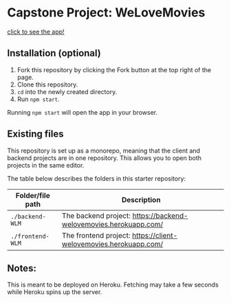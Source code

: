 # Capstone Project: WeLoveMovies
[click to see the app!](https://client-welovemovies.herokuapp.com/)


## Installation (optional)

1. Fork this repository by clicking the Fork button at the top right of the page.
2. Clone this repository.
3. `cd` into the newly created directory.
4.  Run `npm start`.

Running `npm start` will open the app in your browser.

## Existing files

This repository is set up as a monorepo, meaning that the client and backend projects are in one repository. This allows you to open both projects in the same editor.

The table below describes the folders in this starter repository:

| Folder/file path | Description                                                      |
| ---------------- | ---------------------------------------------------------------- |
| `./backend-WLM`  | The backend project: https://backend-welovemovies.herokuapp.com/ |
| `./frontend-WLM` | The frontend project: https://client-welovemovies.herokuapp.com/ |


## Notes:

This is meant to be deployed on Heroku. Fetching may take a few seconds while Heroku spins up the server.
